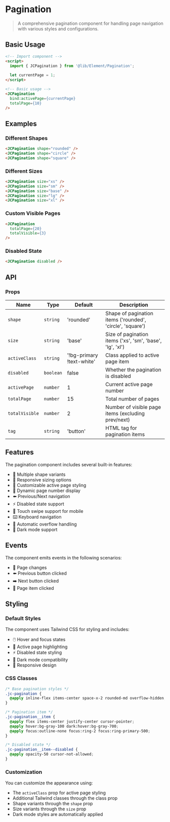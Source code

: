 # Pagination

> A comprehensive pagination component for handling page navigation with various styles and configurations.

## Basic Usage

```html
<!-- Import component -->
<script>
  import { JCPagination } from '@lib/Element/Pagination';
  
  let currentPage = 1;
</script>

<!-- Basic usage -->
<JCPagination 
  bind:activePage={currentPage}
  totalPage={10}
/>
```

## Examples

### Different Shapes

```html
<JCPagination shape="rounded" />
<JCPagination shape="circle" />
<JCPagination shape="square" />
```

### Different Sizes

```html
<JCPagination size="xs" />
<JCPagination size="sm" />
<JCPagination size="base" />
<JCPagination size="lg" />
<JCPagination size="xl" />
```

### Custom Visible Pages

```html
<JCPagination 
  totalPage={20}
  totalVisible={3}
/>
```

### Disabled State

```html
<JCPagination disabled />
```

## API

### Props

| Name | Type | Default | Description |
|------|------|---------|-------------|
| `shape` | `string` | 'rounded' | Shape of pagination items ('rounded', 'circle', 'square') |
| `size` | `string` | 'base' | Size of pagination items ('xs', 'sm', 'base', 'lg', 'xl') |
| `activeClass` | `string` | '!bg-primary !text-white' | Class applied to active page item |
| `disabled` | `boolean` | false | Whether the pagination is disabled |
| `activePage` | `number` | 1 | Current active page number |
| `totalPage` | `number` | 15 | Total number of pages |
| `totalVisible` | `number` | 2 | Number of visible page items (excluding prev/next) |
| `tag` | `string` | 'button' | HTML tag for pagination items |

## Features

The pagination component includes several built-in features:

- 🎨 Multiple shape variants
- 📏 Responsive sizing options
- 🎯 Customizable active page styling
- 📱 Dynamic page number display
- ⬅️ Previous/Next navigation
- ⚡ Disabled state support
- 📱 Touch swipe support for mobile
- ⌨️ Keyboard navigation
- 🔄 Automatic overflow handling
- 🌙 Dark mode support

## Events

The component emits events in the following scenarios:

- 🔄 Page changes
- ⬅️ Previous button clicked
- ➡️ Next button clicked
- 🎯 Page item clicked

## Styling

### Default Styles

The component uses Tailwind CSS for styling and includes:

- 🖱️ Hover and focus states
- 🎯 Active page highlighting
- ⚡ Disabled state styling
- 🌙 Dark mode compatibility
- 📱 Responsive design

### CSS Classes

```css
/* Base pagination styles */
.jc-pagination {
  @apply inline-flex items-center space-x-2 rounded-md overflow-hidden;
}

/* Pagination item */
.jc-pagination__item {
  @apply flex items-center justify-center cursor-pointer;
  @apply hover:bg-gray-100 dark:hover:bg-gray-700;
  @apply focus:outline-none focus:ring-2 focus:ring-primary-500;
}

/* Disabled state */
.jc-pagination__item--disabled {
  @apply opacity-50 cursor-not-allowed;
}
```

### Customization

You can customize the appearance using:
- The `activeClass` prop for active page styling
- Additional Tailwind classes through the class prop
- Shape variants through the `shape` prop
- Size variants through the `size` prop
- Dark mode styles are automatically applied 